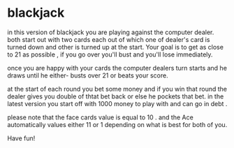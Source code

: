 # blackjack

in this version of blackjack you are playing against the computer dealer. both start out with two cards each out of which one of dealer's card is turned down and other is turned up at the start.
Your goal is to get as close to 21 as possible , if you go over you'll bust and you'll lose immediately.

once you are happy with your cards the computer dealers turn starts and he draws until he either- busts over 21 or beats your score.

at the start of each round you bet some money and if you win that round the dealer gives you double of thtat bet back or else he pockets that bet. in the latest version you start off with 1000 money to play with and can go in debt .

please note that the face cards value is equal to 10 . and the Ace automatically values either 11 or 1 depending on what is best for both of you.

Have fun!
